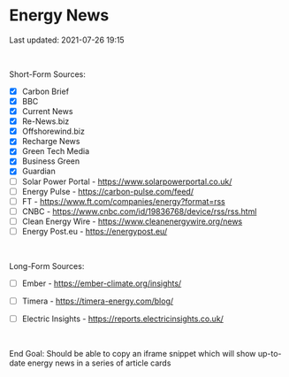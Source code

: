 # Energy News

Last updated: 2021-07-26 19:15

<br>

Short-Form Sources:
- [x] Carbon Brief
- [x] BBC
- [x] Current News
- [x] Re-News.biz
- [x] Offshorewind.biz
- [x] Recharge News
- [x] Green Tech Media
- [x] Business Green
- [x] Guardian
- [ ] Solar Power Portal - https://www.solarpowerportal.co.uk/
- [ ] Energy Pulse - https://carbon-pulse.com/feed/
- [ ] FT - https://www.ft.com/companies/energy?format=rss
- [ ] CNBC - https://www.cnbc.com/id/19836768/device/rss/rss.html
- [ ] Clean Energy Wire - https://www.cleanenergywire.org/news
- [ ] Energy Post.eu - https://energypost.eu/

<br>

Long-Form Sources:
- [ ] Ember - https://ember-climate.org/insights/
- [ ] Timera - https://timera-energy.com/blog/
- [ ] Electric Insights - https://reports.electricinsights.co.uk/


<br>

End Goal: Should be able to copy an iframe snippet which will show up-to-date energy news in a series of article cards
